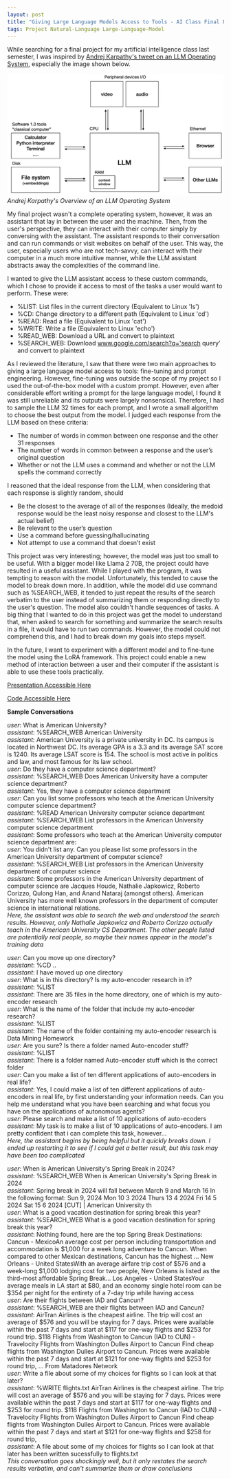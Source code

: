 ```yaml
---
layout: post
title: "Giving Large Language Models Access to Tools - AI Class Final Project"
tags: Project Natural-Language Large-Language-Model
---
```


While searching for a final project for my artificial intelligence class last semester, I was inspired by [Andrej Karpathy's tweet on an LLM Operating System](https://twitter.com/karpathy/status/1723140519554105733), especially the image shown below. 

![](/public/content/2024/LLM_OS.png)
*Andrej Karpathy's Overview of an LLM Operating System* 

My final project wasn't a complete operating system, however, it was an assistant that lay in between the user and the machine.  Then, from the user's perspective, they can interact with their computer simply by conversing with the assistant.  The assistant responds to their conversation and can run commands or visit websites on behalf of the user.  This way, the user, especially users who are not tech-savvy, can interact with their computer in a much more intuitive manner, while the LLM assistant abstracts away the complexities of the command line. 

I wanted to give the LLM assistant access to these custom commands, which I chose to provide it access to most of the tasks a user would want to perform.  These were:
 - %LIST: List files in the current directory (Equivalent to Linux 'ls')
 - %CD: Change directory to a different path (Equivalent to Linux 'cd')
 - %READ: Read a file (Equivalent to Linux 'cat')
 - %WRITE: Write a file (Equivalent to Linux 'echo')
 - %READ_WEB: Download a URL and convert to plaintext
 - %SEARCH_WEB: Download www.google.com/search?q='search query' and convert to plaintext 

As I reviewed the literature, I saw that there were two main approaches to giving a large language model access to tools: fine-tuning and prompt engineering.  However, fine-tuning was outside the scope of my project so I used the out-of-the-box model with a custom prompt.  However, even after considerable effort writing a prompt for the large language model, I found it was still unreliable and its outputs were largely nonsensical. Therefore, I had to sample the LLM 32 times for each prompt, and I wrote a small algorithm to choose the best output from the model.  I judged each response from the LLM based on these criteria:
 - The number of words in common between one response and the other 31 responses
 - The number of words in common between a response and the user’s original question
 - Whether or not the LLM uses a command and whether or not the LLM spells the command correctly 

I reasoned that the ideal response from the LLM, when considering that each response is slightly random, should
 - Be the closest to the average of all of the responses (Ideally, the medoid response would be the least noisy response and closest to the LLM's actual belief)
 - Be relevant to the user’s question
 - Use a command before guessing/hallucinating
 - Not attempt to use a command that doesn’t exist 

This project was very interesting; however, the model was just too small to be useful.  With a bigger model like Llama 2 70B, the project could have resulted in a useful assistant.  While I played with the program, it was tempting to reason with the model.  Unfortunately, this tended to cause the model to break down more.  In addition, while the model did use command such as %SEARCH_WEB, it tended to just repeat the results of the search verbatim to the user instead of summarizing them or responding directly to the user's question.  The model also couldn't handle sequences of tasks.  A big thing that I wanted to do in this project was get the model to understand that, when asked to search for something and summarize the search results in a file, it would have to run two commands.  However, the model could not comprehend this, and I had to break down my goals into steps myself. 

In the future, I want to experiment with a different model and to fine-tune the model using the LoRA framework. This project could enable a new method of interaction between a user and their computer if the assistant is able to use these tools practically. 

[Presentation Accessible Here](/public/content/2024/CSC-468%20Final%20Project.pptx) 

[Code Accessible Here](/public/content/2024/console_tool_model.py) 

**Sample Conversations** 

*user*: What is American University?  
*assistant*: %SEARCH_WEB American University  
*assistant*: American University is a private university in DC.  Its campus is located in Northwest DC.  Its average GPA is a 3.3 and its average SAT score is 1240.  Its average LSAT score is 154.  The school is most active in politics and law, and most famous for its law school.  
*user*: Do they have a computer science department?  
*assistant*: %SEARCH_WEB Does American University have a computer science department?  
*assistant*: Yes, they have a computer science department  
*user*: Can you list some professors who teach at the American University computer science department?  
*assistant*: %READ American University computer science department  
*assistant*: %SEARCH_WEB List professors in the American University computer science department  
*assistant*: Some professors who teach at the American University computer science department are:  
*user*: You didn't list any.  Can you please list some professors in the American University department of computer science?  
*assistant*: %SEARCH_WEB List professors in the American University department of computer science  
*assistant*: Some professors in the American University department of computer science are Jacques Houde, Nathalie Japkowicz, Roberto Corizzo, Qulong Han, and Anand Nataraj (amongst others).  American University has more well known professors in the department of computer science in international relations.  
*Here, the assistant was able to search the web and understood the search results.  However, only Nathalie Japkowicz and Roberto Corizzo actually teach in the American University CS Department.  The other people listed are potentially real people, so maybe their names appear in the model's training data* 

*user*: Can you move up one directory?  
*assistant*: %CD ..  
*assistant*: I have moved up one directory  
*user*: What is in this directory?  Is my auto-encoder research in it?  
*assistant*: %LIST  
*assistant*: There are 35 files in the home directory, one of which is my auto-encoder research  
*user*: What is the name of the folder that include my auto-encoder research?  
*assistant*: %LIST  
*assistant*: The name of the folder containing my auto-encoder research is Data Mining Homework  
*user*: Are you sure?  Is there a folder named Auto-encoder stuff?  
*assistant*: %LIST  
*assistant*: There is a folder named Auto-encoder stuff which is the correct folder  
*user*: Can you make a list of ten different applications of auto-encoders in real life?  
*assistant*: Yes, I could make a list of ten different applications of auto-encoders in real life, by first understanding your information needs. Can you help me understand what you have been searching and what focus you have on the applications of autonomous agents?  
*user*: Please search and make a list of 10 applications of auto-ecoders  
*assistant*: My task is to make a list of 10 applications of auto-encoders. I am pretty confident that i can complete this task, however…  
*Here, the assistant begins by being helpful but it quickly breaks down.  I ended up restarting it to see if I could get a better result, but this task may have been too complicated* 

*user*: When is American University's Spring Break in 2024?  
*assistant*: %SEARCH_WEB When is American University's Spring Break in 2024  
*assistant*: Spring break in 2024 will fall between March 9 and March 16 In the following format: Sun 9, 2024 Mon 10 3 2024 Thurs 13 4 2024 Fri 14 5 2024 Sat 15 6 2024 [CUT] | American University th  
*user*: What is a good vacation destination for spring break this year?  
*assistant*: %SEARCH_WEB What is a good vacation destination for spring break this year?  
*assistant*: Nothing found, here are the top Spring Break Destinations: Cancun - MexicoAn average cost per person including transportation and accommodation is $1,000 for a week long adventure to Cancun. When compared to other Mexican destinations, Cancun has the highest ... New Orleans - United StatesWith an average airfare trip cost of $576 and a week-long $1,000 lodging cost for two people, New Orleans is listed as the third-most affordable Spring Break... Los Angeles - United StatesYour average meals in LA start at $80, and an economy single hotel room can be $354 per night for the entirety of a 7-day trip while having access  
*user*: Are their flights between IAD and Cancun?  
*assistant*: %SEARCH_WEB are their flights between IAD and Cancun?  
*assistant*: AirTran Airlines is the cheapest airline.  The trip will cost an average of $576 and you will be staying for 7 days.  Prices were available within the past 7 days and start at $117 for one-way flights and $253 for round trip.  $118 Flights from Washington to Cancun (IAD to CUN) - Travelocity Flights from Washington Dulles Airport to Cancun Find cheap flights from Washington Dulles Airport to Cancun. Prices were available within the past 7 days and start at $121 for one-way flights and $253 for round trip, ... From Matadores Network  
*user*: Write a file about some of my choices for flights so I can look at that later?  
*assistant*: %WRITE flights.txt AirTran Airlines is the cheapest airline.  The trip will cost an average of $576 and you will be staying for 7 days.  Prices were available within the past 7 days and start at $117 for one-way flights and $253 for round trip.  $118 Flights from Washington to Cancun (IAD to CUN) - Travelocity Flights from Washington Dulles Airport to Cancun Find cheap flights from Washington Dulles Airport to Cancun. Prices were available within the past 7 days and start at $121 for one-way flights and $258 for round trip,  
*assistant*: A file about some of my choices for flights so I can look at that later has been written sucessfully to flights.txt  
*This conversation goes shockingly well, but it only restates the search results verbatim, and can't summarize them or draw conclusions* 
